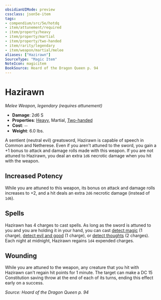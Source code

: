 ```yaml
---
obsidianUIMode: preview
cssclass: json5e-item
tags:
- compendium/src/5e/hotdq
- item/attunement/required
- item/property/heavy
- item/property/martial
- item/property/two-handed
- item/rarity/legendary
- item/weapon/martial/melee
aliases: ["Hazirawn"]
SourceType: "Magic Item"
NoteIcon: magicitem
BookSource: Hoard of the Dragon Queen p. 94
---
```

# Hazirawn
*Melee Weapon, legendary (requires attunement)*  

- **Damage**: 2d6 S
- **Properties**: [Heavy](/2-Mechanics/CLI/rules/item-properties.md#Heavy), Martial, [Two-handed](/2-Mechanics/CLI/rules/item-properties.md#Two-handed)
- **Cost**: ⏤
- **Weight**: 6.0 lbs.

A sentient (neutral evil) greatsword, Hazirawn is capable of speech in Common and Netherese. Even if you aren't attuned to the sword, you gain a +1 bonus to attack and damage rolls made with this weapon. If you are not attuned to Hazirawn, you deal an extra `1d6` necrotic damage when you hit with the weapon.

## Increased Potency

While you are attuned to this weapon, its bonus on attack and damage rolls increases to +2, and a hit deals an extra `2d6` necrotic damage (instead of `1d6`).

## Spells

Hazirawn has 4 charges to cast spells. As long as the sword is attuned to you and you are holding it in your hand, you can cast [detect magic](/2-Mechanics/CLI/spells/detect-magic.md) (1 charge), [detect evil and good](/2-Mechanics/CLI/spells/detect-evil-and-good.md) (1 charge), or [detect thoughts](/2-Mechanics/CLI/spells/detect-thoughts.md) (2 charges). Each night at midnight, Hazirawn regains `1d4` expended charges.

## Wounding

While you are attuned to the weapon, any creature that you hit with Hazirawn can't regain hit points for 1 minute. The target can make a DC 15 Constitution saving throw at the end of each of its turns, ending this effect early on a success.

*Source: Hoard of the Dragon Queen p. 94*